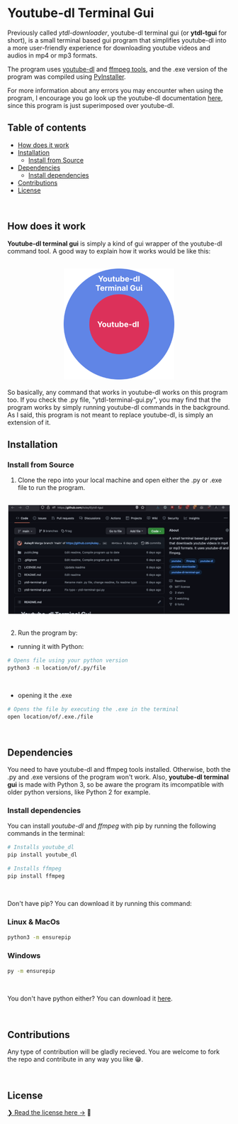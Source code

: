 <h1>Youtube-dl Terminal Gui</h1>

Previously called *ytdl-downloader*, youtube-dl terminal gui (or **ytdl-tgui** for short), is a small terminal based gui program that simplifies youtube-dl into a more user-friendly experience for downloading youtube videos and audios in mp4 or mp3 formats. 

The program uses <a href="https://youtube-dl.org/" target="_blank">youtube-dl</a> and <a href="https://ffmpeg.org/" target="_blank">ffmpeg tools</a>, and the .exe version of the program was compiled using <a href="https://pyinstaller.org/en/stable/" target="_blank">PyInstaller</a>.

For more information about any errors you may encounter when using the program, I encourage you go look up the youtube-dl documentation <a href="https://github.com/ytdl-org/youtube-dl/" target="_blank">here</a>, since this program is just superimposed over youtube-dl.
<br>

<h2> Table of contents</h2>

- [How does it work](#how-does-it-work)
- [Installation](#installation)
  - [Install from Source](#install-from-source)
- [Dependencies](#dependencies)
  - [Install dependencies](#install-dependencies)
- [Contributions](#contributions)
- [License](#license)

<br>

## How does it work
**Youtube-dl terminal gui** is simply a kind of gui wrapper of the youtube-dl command tool. A good way to explain how it works would be like this:

<br>
<div align="center">
<img src="./public/img/youtubedl_terminal_gui.svg" width=250>
</div>

<br>
So basically, any command that works in youtube-dl works on this program too. If you check the .py file, "ytdl-terminal-gui.py", you may find that the program works by simply running youtube-dl commands in the background. As I said, this program is not meant to replace youtube-dl, is simply an extension of it.

<br>

## Installation

### Install from Source

1. Clone the repo into your local machine and open either the .py or .exe file to run the program.

<br>

<div align="center">
<img src="./public/img/clone_repo_guide.gif" width="500">
</div>

<br>

2. Run the program by:

- running it  with Python:

```bash
# Opens file using your python version
python3 -m location/of/.py/file
```
<br>

- opening it the .exe

```bash
# Opens the file by executing the .exe in the terminal
open location/of/.exe./file
```

<br>



## Dependencies
You need to have youtube-dl and ffmpeg tools installed. Otherwise, both the .py and .exe versions of the program won't work. Also, **youtube-dl terminal gui** is made with Python 3, so be aware the program its imcompatible with older python versions, like Python 2 for example. 


### Install dependencies
You can install *youtube-dl* and *ffmpeg* with pip by running the following commands in the terminal:

```bash
# Installs youtube_dl
pip install youtube_dl
```
```bash
# Installs ffmpeg
pip install ffmpeg
```
<br>

Don't have pip? You can download it by running this command:
<br>
<h3>Linux & MacOs</h3>

```bash
python3 -m ensurepip
```

<h3>Windows</h3>

```bash
py -m ensurepip
```
<br>

You don't have python either? You can download it <a href="https://www.python.org/downloads/" target="_blank">here</a>.

<br>

## Contributions
Any type of contribution will be gladly recieved. You are welcome to fork the repo and contribute in any way you like 😁.

<br>

## License

[❯ Read the license here →](LICENSE.md) 🔏
